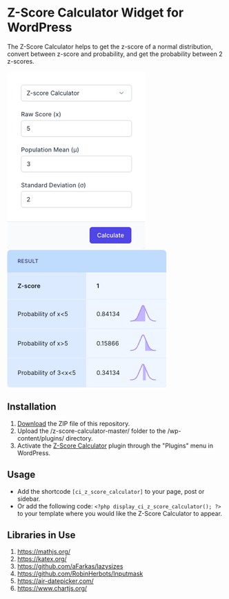 # Z-Score Calculator Widget for WordPress

The Z-Score Calculator helps to get the z-score of a normal distribution, convert between z-score and probability, and get the probability between 2 z-scores.

![Z-Score Calculator Input Form](/assets/images/screenshot-1.png "Z-Score Calculator Input Form")
![Z-Score Calculator Calculation Results](/assets/images/screenshot-2.png "Z-Score Calculator Calculation Results")

## Installation

1. [Download](https://github.com/pub-calculator-io/z-score-calculator/archive/refs/heads/master.zip) the ZIP file of this repository.
2. Upload the /z-score-calculator-master/ folder to the /wp-content/plugins/ directory.
3. Activate the [Z-Score Calculator](https://www.calculator.io/z-score-calculator/ "Z-Score Calculator Homepage") plugin through the "Plugins" menu in WordPress.

## Usage
* Add the shortcode `[ci_z_score_calculator]` to your page, post or sidebar.
* Or add the following code: `<?php display_ci_z_score_calculator(); ?>` to your template where you would like the Z-Score Calculator to appear.

## Libraries in Use
1. https://mathjs.org/
2. https://katex.org/
3. https://github.com/aFarkas/lazysizes
4. https://github.com/RobinHerbots/Inputmask
5. https://air-datepicker.com/
6. https://www.chartjs.org/
